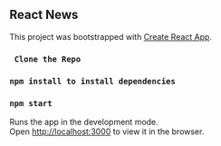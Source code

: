 ## React News

This project was bootstrapped with [Create React App](https://github.com/facebook/create-react-app).

### ` Clone the Repo`

### `npm install to install dependencies`

### `npm start`

Runs the app in the development mode.<br>
Open [http://localhost:3000](http://localhost:3000) to view it in the browser.
